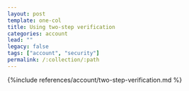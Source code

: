 ```yaml
---
layout: post
template: one-col
title: Using two-step verification
categories: account
lead: ""
legacy: false
tags: ["account", "security"]
permalink: /:collection/:path
---
```


{%include references/account/two-step-verification.md %}
